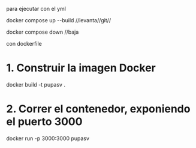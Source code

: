 para ejecutar con el yml 

docker compose up --build //levanta//git//

docker compose down //baja

con dockerfile
# 1. Construir la imagen Docker 
docker build -t pupasv .

# 2. Correr el contenedor, exponiendo el puerto 3000
docker run -p 3000:3000 pupasv
